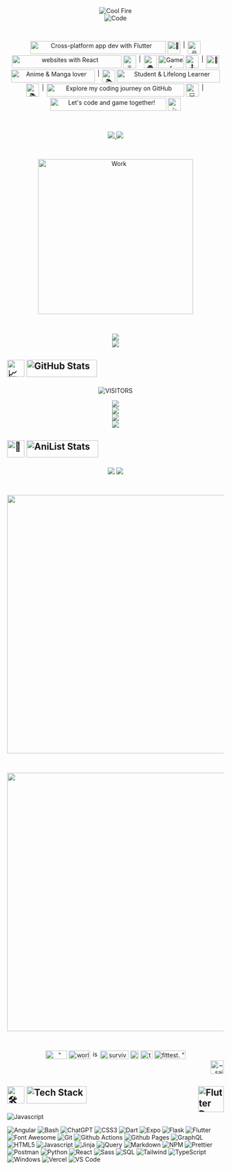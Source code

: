 <div align="center">
  <img src="https://cdn.jsdelivr.net/gh/tanwarjigyasu/tanwarjigyasu/assets/fire.gif" alt="Cool Fire" />
</div>

<div align="center">
  <img src="https://cdn.jsdelivr.net/gh/tanwarjigyasu/tanwarjigyasu/assets/code.svg" alt="Code" />
</div>

&nbsp;

<div align="center">
  <img
    src="https://readgen.vercel.app/text/Cross-platform%20app%20dev%20with%20Flutter?family=Protest%20Riot&padding=5px&size=20px&weight=200"
    alt="Cross-platform app dev with Flutter"
    height="30px"
    width="315px"
  />
  <img src="https://cdn.jsdelivr.net/gh/tanwarjigyasu/tanwarjigyasu/assets/mobile.png" height="30px" width="30px" alt="📱" />
  <img
    src="https://readgen.vercel.app/text/|?family=Protest%20Riot&size=30px&weight=200"
    height="30px"
    width="10px"
    alt="|"
  />
  <img src="https://cdn.jsdelivr.net/gh/tanwarjigyasu/tanwarjigyasu/assets/web.png" height="30px" width="30px" alt="🌐" />
  <img
    src="https://readgen.vercel.app/text/Crafting%20websites%20with%20React?family=Protest%20Riot&padding=5px&size=20px&weight=200"
    alt="websites with React"
    height="30px"
    width="255px"
  />
  <img src="https://cdn.jsdelivr.net/gh/tanwarjigyasu/tanwarjigyasu/assets/atom.png" height="30px" width="30px" alt="⚛️" />
  <img
    src="https://readgen.vercel.app/text/|?family=Protest%20Riot&size=30px&weight=200"
    height="30px"
    width="10px"
    alt="|"
  />
  <img src="https://cdn.jsdelivr.net/gh/tanwarjigyasu/tanwarjigyasu/assets/controller.png" height="30px" width="30px" alt="🎮" />
  <img
    src="https://readgen.vercel.app/text/Gamer?family=Protest%20Riot&padding=5px&size=20px&weight=200"
    height="30px"
    width="60px"
    alt="Gamer"
  />
  <img src="https://cdn.jsdelivr.net/gh/tanwarjigyasu/tanwarjigyasu/assets/joystick.png" height="30px" width="30px" alt="🕹️" />
  <img
    src="https://readgen.vercel.app/text/|?family=Protest%20Riot&size=30px&weight=200"
    height="30px"
    width="10px"
    alt="|"
  />
  <img src="https://cdn.jsdelivr.net/gh/tanwarjigyasu/tanwarjigyasu/assets/open%20book.png" height="30px" width="30px" alt="📖" />
  <img
    src="https://readgen.vercel.app/text/Anime%20&%20Manga%20lover?family=Protest%20Riot&padding=5px&size=20px&weight=200"
    alt="Anime & Manga lover"
    height="30px"
    width="195px"
  />
  <img
    src="https://readgen.vercel.app/text/|?family=Protest%20Riot&size=30px&weight=200"
    height="30px"
    width="10px"
    alt="|"
  />
  <img src="https://cdn.jsdelivr.net/gh/tanwarjigyasu/tanwarjigyasu/assets/books.png" height="30px" width="30px" alt="📚" />
  <img
    src="https://readgen.vercel.app/text/Student%20&%20Lifelong%20Learner?family=Protest%20Riot&padding=5px&size=20px&weight=200"
    alt="Student & Lifelong Learner"
    height="30px"
    width="240px"
  />
  <img src="https://cdn.jsdelivr.net/gh/tanwarjigyasu/tanwarjigyasu/assets/school.png" height="30px" width="30px" alt="📚" />
  <img
    src="https://readgen.vercel.app/text/|?family=Protest%20Riot&size=30px&weight=200"
    height="30px"
    width="10px"
    alt="|"
  />
  <img
    src="https://readgen.vercel.app/text/Explore%20my%20coding%20journey%20on%20GitHub?family=Protest%20Riot&padding=5px&size=20px&weight=200"
    alt="Explore my coding journey on GitHub"
    height="30px"
    width="320px"
  />
  <img src="https://cdn.jsdelivr.net/gh/tanwarjigyasu/tanwarjigyasu/assets/laptop.png" height="30px" width="30px" alt="💻" />
  <img
    src="https://readgen.vercel.app/text/|?family=Protest%20Riot&size=30px&weight=200"
    height="30px"
    width="10px"
    alt="|"
  />
  <img
    src="https://readgen.vercel.app/text/Let's%20code%20and%20game%20together%20!?family=Protest%20Riot&padding=5px&size=20px&weight=200"
    alt="Let's code and game together!"
    height="30px"
    width="270px"
  />
  <img src="https://cdn.jsdelivr.net/gh/tanwarjigyasu/tanwarjigyasu/assets/sparkles.png" height="30px" width="30px" alt="✨" />
</div>

&nbsp;

<div align="center">
  <a href="https://tanwarjigyasu.bio.link">
    <img
      src="https://img.shields.io/badge/BIOLINK-000000?style=for-the-badge&logo=biolink&logoColor=white"
    />
  </a>
  <a href="https://discord.com/users/1129942309425926186">
    <img
      src="https://img.shields.io/badge/Discord-5865F2?style=for-the-badge&logo=discord&logoColor=white"
    />
  </a>
</div>

&nbsp;

<div align="center">
  <img src="https://cdn.jsdelivr.net/gh/tanwarjigyasu/tanwarjigyasu/assets/work.gif" alt="Work" height="360px" width="360px" />
</div>

&nbsp;

<div align="center">
  <img
    src="https://spotify-github-profile.vercel.app/api/view?bar_color=53b14f&bar_color_cover=false&cover_image=true&interchange=false&show_offline=true&theme=novatorem&uid=31xd5ux7omwotuagq2lg2xc7xjae"
  />
</div>

<div align="center">
  <img
    src="https://spotify-recently-played-readme.vercel.app/api?count=5&user=31xd5ux7omwotuagq2lg2xc7xjae&unique=true"
  />
</div>

<h2 align="left">
  <img src="https://cdn.jsdelivr.net/gh/tanwarjigyasu/tanwarjigyasu/assets/fire.png" height="40px" width="40px" alt="📈" />
  <img
    src="https://readgen.vercel.app/text/GitHub%20Stats?align=left&family=Protest%20Riot&padding=2.5px&size=30px&weight=400"
    width="164px"
    height="40px"
    alt="GitHub Stats"
  />
</h2>

<p align="center">
  <img
    src="https://komarev.com/ghpvc/?username=tanwarjigyasu&label=Visitors&color=0e75b6&style=for-the-badge"
    alt="VISITORS"
  />
</p>

<div align="center">
  <picture>
    <source
      srcset="https://github-profile-trophy.vercel.app?column=3&margin-h=5&margin-w=5&no-bg=true&no-frame=true&rank=-?&theme=discord&username=tanwarjigyasu"
      media="(max-width: 480px), (prefers-color-scheme: dark)"
    />
    <source
      srcset="https://github-profile-trophy.vercel.app?column=4&margin-h=5&margin-w=5&no-bg=true&no-frame=true&rank=-?&theme=discord&username=tanwarjigyasu"
      media="(max-width: 800px), (prefers-color-scheme: dark)"
    />
    <source
      srcset="https://github-profile-trophy.vercel.app?margin-h=5&margin-w=5&no-bg=true&no-frame=true&rank=-?&theme=discord&username=tanwarjigyasu"
      media="(prefers-color-scheme: dark)"
    />
    <source
      srcset="https://github-profile-trophy.vercel.app?column=3&margin-h=5&margin-w=5&no-bg=true&no-frame=true&rank=-?&theme=flat&username=tanwarjigyasu"
      media="(max-width: 480px), (prefers-color-scheme: light, (prefers-color-scheme: no-preference)"
    />
    <source
      srcset="https://github-profile-trophy.vercel.app?column=4&margin-h=5&margin-w=5&no-bg=true&no-frame=true&rank=-?&theme=flat&username=tanwarjigyasu"
      media="(max-width: 800px), (prefers-color-scheme: light, (prefers-color-scheme: no-preference)"
    />
    <source
      srcset="https://github-profile-trophy.vercel.app?margin-h=5&margin-w=5&no-bg=true&no-frame=true&rank=-?&theme=flat&username=tanwarjigyasu"
      media="(prefers-color-scheme: light, (prefers-color-scheme: no-preference)"
    />
    <img
      src="https://github-profile-trophy.vercel.app?margin-h=5&margin-w=5&no-bg=true&no-frame=true&rank=-?&username=tanwarjigyasu"
    />
  </picture>
</div>

<div align="center">
  <picture>
    <source
      srcset="https://github-readme-stats.vercel.app/api?bg_color=00000000&border_radius=10&hide_border=true&include_all_commits=true&rank_icon=github&show_icons=true&theme=github_dark&username=tanwarjigyasu"
      media="(prefers-color-scheme: dark)"
    />
    <source
      srcset="https://github-readme-stats.vercel.app/api?bg_color=00000000&border_radius=10&hide_border=true&include_all_commits=true&rank_icon=github&show_icons=true&theme=github_light&username=tanwarjigyasu"
      media="(prefers-color-scheme: light), (prefers-color-scheme: no-preference)"
    />
    <img
      src="https://github-readme-stats.vercel.app/api?bg_color=00000000&border_radius=10&hide_border=true&include_all_commits=true&rank_icon=github&show_icons=true&username=tanwarjigyasu"
    />
  </picture>
</div>

<div align="center">
  <picture>
    <source
      srcset="https://github-readme-stats.vercel.app/api/top-langs?bg_color=00000000&border_radius=10&card_width=500&count_weight=0.5&hide_border=true&layout=compact&rank_icon=github&show_icons=true&size_weight=0.5&theme=github_dark&username=tanwarjigyasu"
      media="(prefers-color-scheme: dark)"
    />
    <source
      srcset="https://github-readme-stats.vercel.app/api/top-langs?bg_color=00000000&border_radius=10&card_width=500&count_weight=0.5&hide_border=true&layout=compact&rank_icon=github&show_icons=true&size_weight=0.5&theme=github_light&username=tanwarjigyasu"
      media="(prefers-color-scheme: light), (prefers-color-scheme: no-preference)"
    />
    <img
      src="https://github-readme-stats.vercel.app/api/top-langs?bg_color=00000000&border_radius=10&card_width=500&count_weight=0.5&hide_border=true&layout=compact&rank_icon=github&show_icons=true&size_weight=0.5&username=tanwarjigyasu"
    />
  </picture>
</div>

<div align="center">
  <picture>
    <source
      srcset="https://github-readme-stats.vercel.app/api/wakatime?bg_color=00000000&border_radius=10&hide_border=true&layout=compact&theme=github_dark&username=tanwarjigyasu"
      media="(prefers-color-scheme: dark)"
    />
    <source
      srcset="https://github-readme-stats.vercel.app/api/wakatime?bg_color=00000000&border_radius=10&hide_border=true&layout=compact&theme=github_light&username=tanwarjigyasu"
      media="(prefers-color-scheme: light), (prefers-color-scheme: no-preference)"
    />
    <img
      src="https://github-readme-stats.vercel.app/api/wakatime?bg_color=00000000&border_radius=10&hide_border=true&layout=compact&username=tanwarjigyasu"
    />
  </picture>
</div>

<h2 align="left">
  <img src="https://cdn.jsdelivr.net/gh/tanwarjigyasu/tanwarjigyasu/assets/fire.png" height="40px" width="40px" alt="🌸" />
  <img
    src="https://readgen.vercel.app/text/AniList%20Stats?align=left&family=Protest%20Riot&padding=2.5px&size=30px&weight=400"
    width="167px"
    height="40px"
    alt="AniList Stats"
  />
</h2>

<div align="center">
  <img
    src="https://sniperkamen69.vercel.app/badge/ANIME?amount=150&amount_c=rgb(225,51,51)&amount_f=Wendy+One&amount_s=50&border_c=rgb(255,51,51)&circle_o=42%25&circle_s=28%25&circle_x=50%25&circle_y=36%25&effect_c=rgba(255,51,51,0.5)&h=350&img=https://wallpapercave.com/wp/wp10110308.jpg&space=15&subtext_f=Josefin+Sans&w=250"
  />
  <img
    src="https://sniperkamen69.vercel.app/badge/CHAPTERS?amount=6K&amount_c=rgb(225,51,51)&amount_f=Wendy+One&amount_s=50&border_c=rgb(255,51,51)&circle_o=50%25&circle_s=35%25&circle_x=62%25&circle_y=45%25&effect_c=rgba(255,51,51,0.5)&h=350&img=https://wallpapercave.com/wp/wp9387769.jpg&space=15&subtext=READ&subtext_f=Josefin+Sans&w=250"
  />
</div>

&nbsp;

<div align="center">
  <img
    width="600px"
    src="https://cdn.jsdelivr.net/gh/tanwarjigyasu/tanwarjigyasu/assets/activity.svg"
    />
</div>

&nbsp;

<div align="center">
  <img
    width="600px"
    src="https://cdn.jsdelivr.net/gh/tanwarjigyasu/tanwarjigyasu/assets/genre_card.svg"
    />
</div>

&nbsp;

<div align="center">
  <img
    src="https://readgen.vercel.app/text/%22%20This?family=Protest%20Riot&size=20px&weight=400"
    height="20px"
    width="50px"
    alt='" This'
  />
  <img
    src="https://readgen.vercel.app/text/world?family=Protest%20Riot&size=20px&weight=400"
    height="20px"
    width="50px"
    alt="world"
  />
  <img
    src="https://readgen.vercel.app/text/is?family=Protest%20Riot&size=20px&weight=400"
    height="20px"
    width="15px"
    alt="is"
  />
  <img
    src="https://readgen.vercel.app/text/survival?family=Protest%20Riot&size=20px&weight=400"
    height="20px"
    width="66px"
    alt="survival"
  />
  <img
    src="https://readgen.vercel.app/text/of?family=Protest%20Riot&size=20px&weight=400"
    height="20px"
    width="20px"
    alt="of"
  />
  <img
    src="https://readgen.vercel.app/text/the?family=Protest%20Riot&size=20px&weight=400"
    height="20px"
    width="28px"
    alt="the"
  />
  <img
    src="https://readgen.vercel.app/text/fittest.%20%22?family=Protest%20Riot&size=20px&weight=400"
    height="20px"
    width="73px"
    alt='fittest. "'
  />
</div>

<div align="right">
  <img
    src="https://readgen.vercel.app/text/~%20said%20by%20Kaneki%20Ken?align=right&family=Protest%20Riot&padding=10px&size=20px&weight=400"
    height="31px"
    alt="~ said by Kaneki Ken"
  />
</div>

<h2 align="left">
  <img src="https://cdn.jsdelivr.net/gh/tanwarjigyasu/tanwarjigyasu/assets/fire.png" height="40px" width="40px" alt="🛠️" />
  <img
    src="https://readgen.vercel.app/text/Tech%20Stack?align=left&family=Protest%20Riot&padding=2.5px&size=30px&weight=400"
    width="140px"
    height="40px"
    alt="Tech Stack"
  />
  <img src="https://cdn.jsdelivr.net/gh/tanwarjigyasu/files/flutter_developer_logo.svg" height="60px" width="60px" align="right" alt="Flutter Developer Logo"/>
</h2>

![Javascript](https://cdn.jsdelivr.net/gh/tanwarjigyasu/tanwarjigyasu/assets/javascript.gif)

![Angular](https://img.shields.io/badge/Angular-DD0031?style=for-the-badge&logo=angular&logoColor=white) ![Bash](https://img.shields.io/badge/Bash-232323?style=for-the-badge&logo=gnu-bash&logoColor=white) ![ChatGPT](https://img.shields.io/badge/ChatGPT-74aa9c?style=for-the-badge&logo=openai&logoColor=white) ![CSS3](https://img.shields.io/badge/CSS3-blue?style=for-the-badge&logo=css3&logoColor=white) ![Dart](https://img.shields.io/badge/Dart-0175C2?style=for-the-badge&logo=dart&logoColor=white) ![Expo](https://img.shields.io/badge/Expo-1C1E24?style=for-the-badge&logo=expo&logoColor=#D04A37) ![Flask](https://img.shields.io/badge/flask-000000?style=for-the-badge&logo=Flask&logoColor=white) ![Flutter](https://img.shields.io/badge/Flutter-02569B?style=for-the-badge&logo=flutter&logoColor=white) ![Font Awesome](https://img.shields.io/badge/Font_Awesome-339AF0?style=for-the-badge&logo=fontawesome&logoColor=white) ![Git](https://img.shields.io/badge/GIT-E44C30?style=for-the-badge&logo=git&logoColor=white) ![Github Actions](https://img.shields.io/badge/Github_Actions-282a2e?style=for-the-badge&logo=githubactions&logoColor=367cfe) ![Github Pages](https://img.shields.io/badge/GitHub_Pages-222222?style=for-the-badge&logo=GitHub%20Pages&logoColor=white) ![GraphQL](https://img.shields.io/badge/-GraphQL-E10098?style=for-the-badge&logo=graphql&logoColor=white) ![HTML5](https://img.shields.io/badge/HTML5-E34F26?style=for-the-badge&logo=html5&logoColor=white) ![Javascript](https://img.shields.io/badge/Javascript-yellow?style=for-the-badge&logo=javascript&logoColor=white) ![Jinja](https://img.shields.io/badge/Jinja-F5F5F5?style=for-the-badge&logo=jinja&logoColor=black) ![jQuery](https://img.shields.io/badge/jQuery-0769AD?style=for-the-badge&logo=jquery&logoColor=white) ![Markdown](https://img.shields.io/badge/Markdown-000000?style=for-the-badge&logo=markdown&logoColor=white) ![NPM](https://img.shields.io/badge/NPM-CB3837?style=for-the-badge&logo=npm&logoColor=white) ![Prettier](https://img.shields.io/badge/Prettier-1A2C34?style=for-the-badge&logo=prettier&logoColor=F7BA3E) ![Postman](https://img.shields.io/badge/Postman-FF6C37?style=for-the-badge&logo=postman&logoColor=white) ![Python](https://img.shields.io/badge/Python-3776AB?style=for-the-badge&logo=python&logoColor=white) ![React](https://img.shields.io/badge/React-232323?style=for-the-badge&logo=react&logoColor=61DAFB) ![Sass](https://img.shields.io/badge/SASS-ff69b4?style=for-the-badge&logo=sass&logoColor=white) ![SQL](https://img.shields.io/badge/SQL-4479A1?style=for-the-badge&logo=mysql&logoColor=white) ![Tailwind](https://img.shields.io/badge/Tailwind-06B6D4?style=for-the-badge&logo=tailwindcss&logoColor=white) ![TypeScript](https://img.shields.io/badge/TypeScript-3178C6?style=for-the-badge&logo=typescript&logoColor=white) ![Windows](https://img.shields.io/badge/Windows-F5F5F5?style=for-the-badge&logo=windows10&logoColor=007AD6) ![Vercel](https://img.shields.io/badge/Vercel-000000?style=for-the-badge&logo=vercel&logoColor=white) ![VS Code](https://img.shields.io/badge/VS_Code-007ACC?style=for-the-badge&logo=visualstudiocode&logoColor=white)
